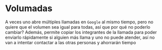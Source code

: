 # Volumadas

A veces uno abre múltiples llamadas en `Google` al mismo tiempo, pero no quiere
que el volumen sea igual para todas, así que por qué no poderlo cambiar? Además,
permite copiar los integrantes de la llamada para poder enviarlo rápidamente si
alguien más llama y uno no puede atender, así no van a intentar contactar a las
otras personas y ahorrarán tiempo

